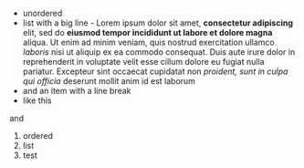 - unordered
- list with a big line - Lorem ipsum dolor sit amet, **consectetur adipiscing** elit, sed do **eiusmod tempor incididunt ut labore et dolore magna** aliqua. Ut enim ad minim veniam, quis nostrud exercitation ullamco *laboris* nisi ut aliquip ex ea commodo consequat. Duis aute irure dolor in reprehenderit in voluptate velit esse cillum dolore eu fugiat nulla pariatur. Excepteur sint occaecat cupidatat non *proident, sunt in culpa qui officia* deserunt mollit anim id est laborum
- and an item with a
  line break
- like this


and

1. ordered
2. list
3. test

